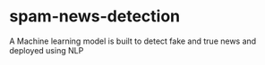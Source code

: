# spam-news-detection
A Machine learning model is built to detect fake and true news and deployed using NLP 
